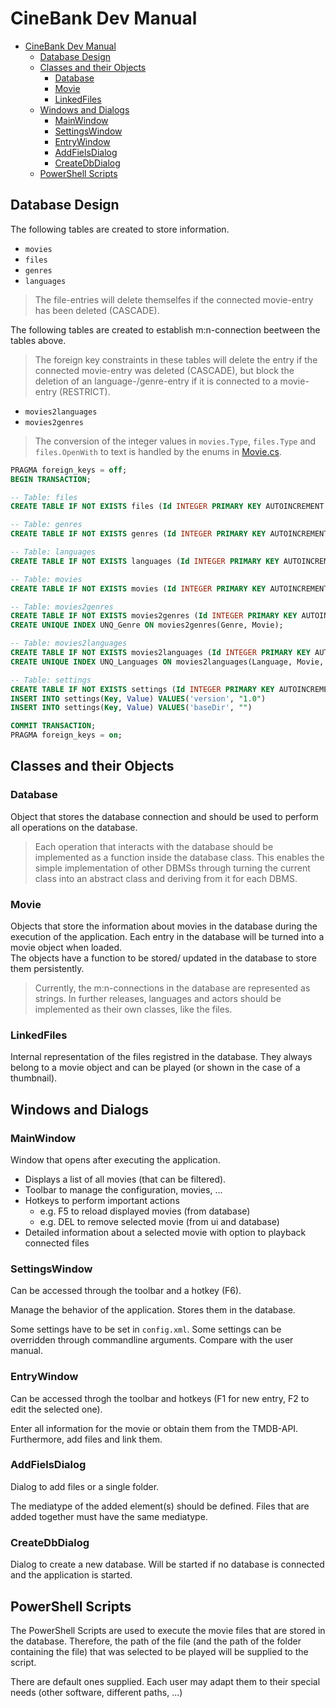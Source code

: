 # CineBank Dev Manual

- [CineBank Dev Manual](#cinebank-dev-manual)
  - [Database Design](#database-design)
  - [Classes and their Objects](#classes-and-their-objects)
    - [Database](#database)
    - [Movie](#movie)
    - [LinkedFiles](#linkedfiles)
  - [Windows and Dialogs](#windows-and-dialogs)
    - [MainWindow](#mainwindow)
    - [SettingsWindow](#settingswindow)
    - [EntryWindow](#entrywindow)
    - [AddFielsDialog](#addfielsdialog)
    - [CreateDbDialog](#createdbdialog)
  - [PowerShell Scripts](#powershell-scripts)

## Database Design

The following tables are created to store information.

- `movies`
- `files`
- `genres`
- `languages`

> The file-entries will delete themselfes if the connected movie-entry has been deleted (CASCADE).

The following tables are created to establish m:n-connection beetween the tables above.

> The foreign key constraints in these tables will delete the entry if the connected movie-entry was deleted (CASCADE), but block the deletion of an language-/genre-entry if it is connected to a movie-entry (RESTRICT).

- `movies2languages`
- `movies2genres`

> The conversion of the integer values in `movies.Type`, `files.Type` and `files.OpenWith` to text is handled by the enums in [Movie.cs](CineBank/Classes/Movie.cs).

```SQL
PRAGMA foreign_keys = off;
BEGIN TRANSACTION;

-- Table: files
CREATE TABLE IF NOT EXISTS files (Id INTEGER PRIMARY KEY AUTOINCREMENT UNIQUE NOT NULL, Movie INTEGER REFERENCES movies (Id) ON DELETE CASCADE NOT NULL, Type INTEGER NOT NULL, Open INTEGER NOT NULL, Path TEXT NOT NULL);

-- Table: genres
CREATE TABLE IF NOT EXISTS genres (Id INTEGER PRIMARY KEY AUTOINCREMENT UNIQUE NOT NULL, Name TEXT (25) UNIQUE NOT NULL);

-- Table: languages
CREATE TABLE IF NOT EXISTS languages (Id INTEGER PRIMARY KEY AUTOINCREMENT UNIQUE NOT NULL, Name TEXT (10) UNIQUE NOT NULL);

-- Table: movies
CREATE TABLE IF NOT EXISTS movies (Id INTEGER PRIMARY KEY AUTOINCREMENT UNIQUE NOT NULL, Title TEXT (255) UNIQUE NOT NULL, Description TEXT NOT NULL, Duration TEXT (10) NOT NULL, Type INTEGER NOT NULL, Released TEXT (10), Cast TEXT, Director TEXT, Score TEXT, MaxResolution TEXT (10), Age TEXT (10), Notes TEXT);

-- Table: movies2genres
CREATE TABLE IF NOT EXISTS movies2genres (Id INTEGER PRIMARY KEY AUTOINCREMENT UNIQUE NOT NULL, Genre INTEGER REFERENCES genres (Id) ON DELETE RESTRICT NOT NULL, Movie INTEGER REFERENCES movies (id) ON DELETE CASCADE NOT NULL);
CREATE UNIQUE INDEX UNQ_Genre ON movies2genres(Genre, Movie);

-- Table: movies2languages
CREATE TABLE IF NOT EXISTS movies2languages (Id INTEGER PRIMARY KEY AUTOINCREMENT UNIQUE NOT NULL, Language INTEGER REFERENCES languages (Id) ON DELETE RESTRICT NOT NULL, Movie INTEGER REFERENCES movies (id) ON DELETE CASCADE NOT NULL, Type TEXT (1) NOT NULL);
CREATE UNIQUE INDEX UNQ_Languages ON movies2languages(Language, Movie, Type);

-- Table: settings
CREATE TABLE IF NOT EXISTS settings (Id INTEGER PRIMARY KEY AUTOINCREMENT UNIQUE NOT NULL, Key TEXT (25) UNIQUE NOT NULL, Value TEXT NOT NULL);
INSERT INTO settings(Key, Value) VALUES('version', "1.0")
INSERT INTO settings(Key, Value) VALUES('baseDir', "")

COMMIT TRANSACTION;
PRAGMA foreign_keys = on;
```

## Classes and their Objects

### Database

Object that stores the database connection and should be used to perform all operations on the database.

> Each operation that interacts with the database should be implemented as a function inside the database class. This enables the simple implementation of other DBMSs through turning the current class into an abstract class and deriving from it for each DBMS.

### Movie

Objects that store the information about movies in the database during the execution of the application. Each entry in the database will be turned into a movie object when loaded.  
The objects have a function to be stored/ updated in the database to store them persistently.

> Currently, the m:n-connections in the database are represented as strings. In further releases, languages and actors should be implemented as their own classes, like the files.

### LinkedFiles

Internal representation of the files registred in the database. They always belong to a movie object and can be played (or shown in the case of a thumbnail).

## Windows and Dialogs

### MainWindow

Window that opens after executing the application.

- Displays a list of all movies (that can be filtered).
- Toolbar to manage the configuration, movies, ...
- Hotkeys to perform important actions
  - e.g. F5 to reload displayed movies (from database)
  - e.g. DEL to remove selected movie (from ui and database)
- Detailed information about a selected movie with option to playback connected files

### SettingsWindow

Can be accessed through the toolbar and a hotkey (F6).

Manage the behavior of the application. Stores them in the database.

Some settings have to be set in `config.xml`. Some settings can be overridden through commandline arguments. Compare with the user manual.

### EntryWindow

Can be accessed throgh the toolbar and hotkeys (F1 for new entry, F2 to edit the selected one).

Enter all information for the movie or obtain them from the TMDB-API. Furthermore, add files and link them.

### AddFielsDialog

Dialog to add files or a single folder.

The mediatype of the added element(s) should be defined. Files that are added together must have the same mediatype.

### CreateDbDialog

Dialog to create a new database. Will be started if no database is connected and the application is started.

## PowerShell Scripts

The PowerShell Scripts are used to execute the movie files that are stored in the database. Therefore, the path of the file (and the path of the folder containing the file) that was selected to be played will be supplied to the script.

There are default ones supplied. Each user may adapt them to their special needs (other software, different paths, ...)
